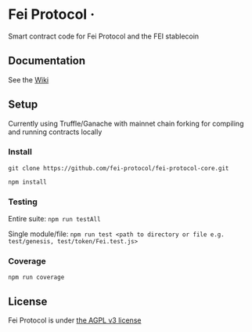 # Fei Protocol ·

Smart contract code for Fei Protocol and the FEI stablecoin

## Documentation

See the [Wiki](https://github.com/fei-protocol/fei-protocol-core/wiki)

## Setup

Currently using Truffle/Ganache with mainnet chain forking for compiling and running contracts locally

### Install

`git clone https://github.com/fei-protocol/fei-protocol-core.git`

`npm install`

### Testing

Entire suite: `npm run testAll`

Single module/file: `npm run test <path to directory or file e.g. test/genesis, test/token/Fei.test.js>`

### Coverage

`npm run coverage`

## License

Fei Protocol is under [the AGPL v3 license](https://github.com/fei-protocol/fei-protocol-core/tree/808bbfcd43f24e497c86580b2f0864147e265e67/LICENSE.md)

